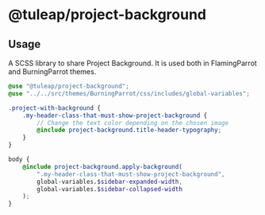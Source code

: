 # @tuleap/project-background

## Usage

A SCSS library to share Project Background. It is used both in FlamingParrot and BurningParrot themes.

```scss
@use "@tuleap/project-background";
@use "../../src/themes/BurningParrot/css/includes/global-variables";

.project-with-background {
    .my-header-class-that-must-show-project-background {
        // Change the text color depending on the chosen image
        @include project-background.title-header-typography;
    }
}

body {
    @include project-background.apply-background(
        ".my-header-class-that-must-show-project-background",
        global-variables.$sidebar-expanded-width,
        global-variables.$sidebar-collapsed-width
    );
}
```
